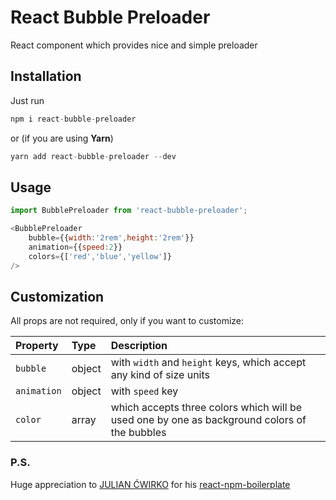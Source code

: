 # React Bubble Preloader
React component which provides nice and simple preloader

## Installation
Just run
```javascript
npm i react-bubble-preloader
```
or (if you are using __Yarn__)
```javascript
yarn add react-bubble-preloader --dev
```

## Usage
```javascript
import BubblePreloader from 'react-bubble-preloader';

<BubblePreloader
    bubble={{width:'2rem',height:'2rem'}}
    animation={{speed:2}}
    colors={['red','blue','yellow']}
/>
```

## Customization
All props are not required, only if you want to customize:

Property | Type | Description
:---|:---|:---
`bubble` | object | with `width` and `height` keys, which accept any kind of size units
`animation` | object | with `speed` key
`color` | array | which accepts three colors which will be used one by one as background colors of the bubbles

### P.S.
Huge appreciation to [JULIAN ĆWIRKO](http://julian.io/) for his [react-npm-boilerplate](https://github.com/juliancwirko/react-npm-boilerplate)
